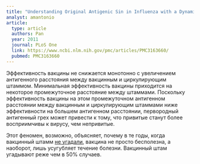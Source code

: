 ```yaml
---
title: "Understanding Original Antigenic Sin in Influenza with a Dynamical System"
analyst: amantonio
article:
  type: article
  authors: Pan
  year: 2011
  journal: PLoS One
  link: https://www.ncbi.nlm.nih.gov/pmc/articles/PMC3163660/
  pubmed: PMC3163660
---
```


Эффективность вакцины не снижается монотонно с увеличением антигенного расстояния между вакцинным и циркулирующим штаммом. Минимальная эффективность вакцины приходится на некоторое промежуточное расстояние между штаммами. Поскольку эффективность вакцины на этом промежуточном антигенном расстоянии между вакцинным и циркулирующим штаммами ниже эффективности на большем антигенном расстоянии, первородный антигенный грех может привести к тому, что привитые станут более восприимчивы к вирусу, чем непривитые.

Этот феномен, возможно, объясняет, почему в те годы, когда вакцинный штамм [не угадали](https://www.ncbi.nlm.nih.gov/pubmed/11015795), вакцина не просто бесполезна, а наоборот, лишь усугубляет течение болезни. Вакцинный штам угадывают реже чем в 50% случаев.
